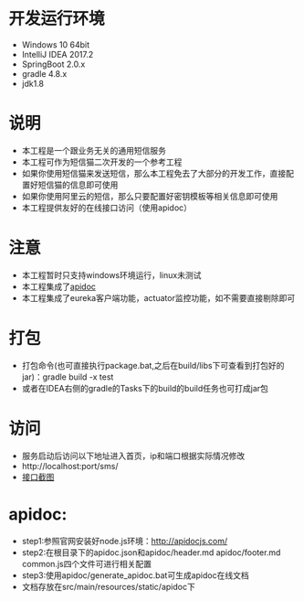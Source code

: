 # 开发运行环境
* Windows 10 64bit
* IntelliJ IDEA 2017.2
* SpringBoot 2.0.x
* gradle 4.8.x
* jdk1.8

# 说明
* 本工程是一个跟业务无关的通用短信服务
* 本工程可作为短信猫二次开发的一个参考工程
* 如果你使用短信猫来发送短信，那么本工程免去了大部分的开发工作，直接配置好短信猫的信息即可使用
* 如果你使用阿里云的短信，那么只要配置好密钥模板等相关信息即可使用
* 本工程提供友好的在线接口访问（使用apidoc）

# 注意
* 本工程暂时只支持windows环境运行，linux未测试
* 本工程集成了[apidoc](http://apidocjs.com/)
* 本工程集成了eureka客户端功能，actuator监控功能，如不需要直接剔除即可

# 打包
* 打包命令(也可直接执行package.bat,之后在build/libs下可查看到打包好的jar)：gradle build -x test
* 或者在IDEA右侧的gradle的Tasks下的build的build任务也可打成jar包

# 访问
* 服务启动后访问以下地址进入首页，ip和端口根据实际情况修改
* http://localhost:port/sms/
* [接口截图](./screenshot/menu.saveimg.savepath20180914110153.jpg)

# apidoc:
* step1:参照官网安装好node.js环境：http://apidocjs.com/
* step2:在根目录下的apidoc.json和apidoc/header.md apidoc/footer.md common.js四个文件可进行相关配置
* step3:使用apidoc/generate_apidoc.bat可生成apidoc在线文档
* 文档存放在src/main/resources/static/apidoc下




